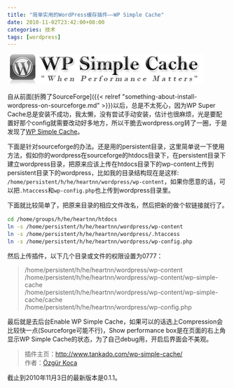 ```yaml
---
title: "简单实用的WordPress缓存插件——WP Simple Cache"
date: 2010-11-02T23:42:00+08:00
categories: 技术
tags: [wordpress]
---
```


![](/uploads/2010/11/wp-simple-cache.png)

自从前面[折腾了SourceForge]({{< relref "something-about-install-wordpress-on-sourceforge.md" >}})以后，总是不太死心，因为WP Super Cache总是安装不成功，我太懒，没有尝试手动安装，估计也很麻烦，光是要配置好那个config就需要改动好多地方，所以干脆去wordpress.org转了一圈，于是发现了[WP Simple Cache](http://wordpress.org/extend/plugins/wp-simple-cache/)。<!--more-->

下面是针对sourceforge的办法。还是用的persistent目录，这里简单说一下使用方法，假如你的wordpress在sourceforge的htdocs目录下，在persistent目录下建立wordpress目录，把原来应该上传在htdocs目录下的wp-content上传到persistent目录下的wordpress，比如我的目录结构现在是这样: `/home/persistent/h/he/heartnn/wordpress/wp-content`，如果你愿意的话，可以把`.htaccess`和`wp-config.php`也上传到wordpress目录里。

下面就比较简单了，把原来目录的相应文件改名，然后把新的做个软链接就行了。

```bash
cd /home/groups/h/he/heartnn/htdocs
ln -s /home/persistent/h/he/heartnn/wordpress/wp-content
ln -s /home/persistent/h/he/heartnn/wordpress/.htaccess
ln -s /home/persistent/h/he/heartnn/wordpress/wp-config.php
```

然后上传插件，以下几个目录或文件的权限设置为0777：

> /home/persistent/h/he/heartnn/wordpress/wp-content  
/home/persistent/h/he/heartnn/wordpress/wp-content/wp-simple-cache  
/home/persistent/h/he/heartnn/wordpress/wp-content/wp-simple-cache/cache  
/home/persistent/h/he/heartnn/wordpress/wp-config.php

最后就是去后台Enable WP Simple Cache，如果可以的话选上Compression会比较快一点(Sourceforge可能不行)，Show performance box是在页面的右上角显示WP Simple Cache的状态，为了自己debug用，开启后界面会不美观。

> 插件主页：<http://www.tankado.com/wp-simple-cache/>  
作者：[Özgür Koca](http://www.tankado.com/)

截止到2010年11月3日的最新版本是0.1.1。

